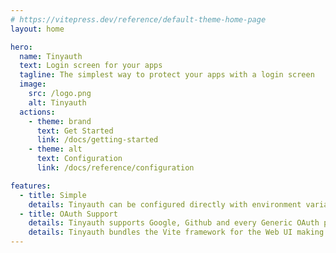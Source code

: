 ```yaml
---
# https://vitepress.dev/reference/default-theme-home-page
layout: home

hero:
  name: Tinyauth
  text: Login screen for your apps
  tagline: The simplest way to protect your apps with a login screen
  image:
    src: /logo.png
    alt: Tinyauth
  actions:
    - theme: brand
      text: Get Started
      link: /docs/getting-started
    - theme: alt
      text: Configuration
      link: /docs/reference/configuration

features:
  - title: Simple
    details: Tinyauth can be configured directly with environment variables eliminating the need for configuration files or fancy dashboards.
  - title: OAuth Support
    details: Tinyauth supports Google, Github and every Generic OAuth provider for authentication.
    details: Tinyauth bundles the Vite framework for the Web UI making it extremely lightweight at just 20mb for the docker image.
---
```

